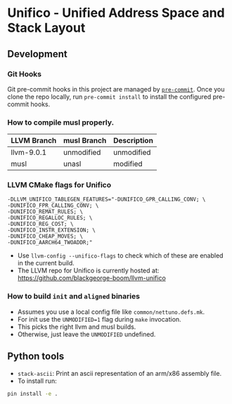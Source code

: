 # Unifico - Unified Address Space and Stack Layout

## Development

### Git Hooks

Git pre-commit hooks in this project are managed by [`pre-commit`][1].
Once you clone the repo locally, run `pre-commit install` to install the configured pre-commit hooks.

[1]: https://pre-commit.com/#usage


### How to compile musl properly.

| LLVM Branch | musl Branch | Description |
|-------------|-------------|-------------|
| llvm-9.0.1  | unmodified  | unmodified  |
| musl        | unasl       | modified    |



### LLVM CMake flags for Unifico

```
-DLLVM_UNIFICO_TABLEGEN_FEATURES="-DUNIFICO_GPR_CALLING_CONV; \
-DUNIFICO_FPR_CALLING_CONV; \
-DUNIFICO_REMAT_RULES; \
-DUNIFICO_REGALLOC_RULES; \
-DUNIFICO_REG_COST; \
-DUNIFICO_INSTR_EXTENSION; \
-DUNIFICO_CHEAP_MOVES; \
-DUNIFICO_AARCH64_TWOADDR;"
```

* Use `llvm-config --unifico-flags` to check which of these are enabled in the current build.
* The LLVM repo for Unifico is currently hosted at: https://github.com/blackgeorge-boom/llvm-unifico


### How to build `init` and `aligned` binaries

* Assumes you use a local config file like `common/nettuno.defs.mk`.
* For init use the `UNMODIFIED=1` flag during `make` invocation.
* This picks the right llvm and musl builds.
* Otherwise, just leave the `UNMODIFIED` undefined.


## Python tools

* `stack-ascii`: Print an ascii representation of an arm/x86 assembly file.
* To install run:

```bash
pin install -e .
```

